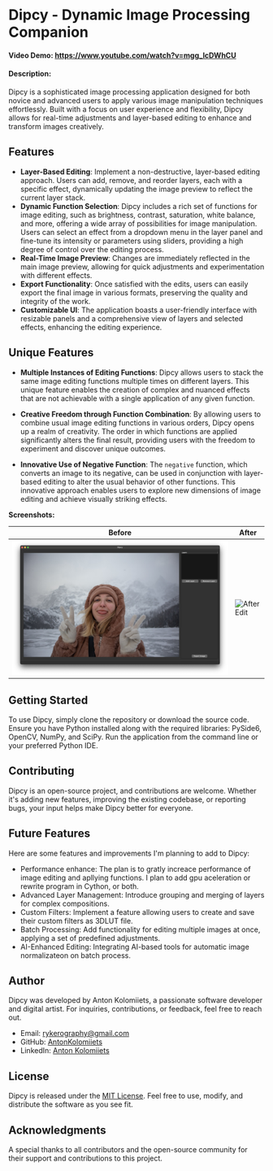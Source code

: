 # Dipcy - Dynamic Image Processing Companion

#### Video Demo: https://www.youtube.com/watch?v=mgg_IcDWhCU

#### Description:
Dipcy is a sophisticated image processing application designed for both novice and advanced users to apply various image manipulation techniques effortlessly. Built with a focus on user experience and flexibility, Dipcy allows for real-time adjustments and layer-based editing to enhance and transform images creatively.

## Features

- **Layer-Based Editing**: Implement a non-destructive, layer-based editing approach. Users can add, remove, and reorder layers, each with a specific effect, dynamically updating the image preview to reflect the current layer stack.
- **Dynamic Function Selection**: Dipcy includes a rich set of functions for image editing, such as brightness, contrast, saturation, white balance, and more, offering a wide array of possibilities for image manipulation. Users can select an effect from a dropdown menu in the layer panel and fine-tune its intensity or parameters using sliders, providing a high degree of control over the editing process.
- **Real-Time Image Preview**: Changes are immediately reflected in the main image preview, allowing for quick adjustments and experimentation with different effects.
- **Export Functionality**: Once satisfied with the edits, users can easily export the final image in various formats, preserving the quality and integrity of the work.
- **Customizable UI**: The application boasts a user-friendly interface with resizable panels and a comprehensive view of layers and selected effects, enhancing the editing experience.

## Unique Features

- **Multiple Instances of Editing Functions**: Dipcy allows users to stack the same image editing functions multiple times on different layers. This unique feature enables the creation of complex and nuanced effects that are not achievable with a single application of any given function.

- **Creative Freedom through Function Combination**: By allowing users to combine usual image editing functions in various orders, Dipcy opens up a realm of creativity. The order in which functions are applied significantly alters the final result, providing users with the freedom to experiment and discover unique outcomes.

- **Innovative Use of Negative Function**: The `negative` function, which converts an image to its negative, can be used in conjunction with layer-based editing to alter the usual behavior of other functions. This innovative approach enables users to explore new dimensions of image editing and achieve visually striking effects.

**Screenshots:**

| Before | After |
| ------ | ----- |
| ![Before Edit](images/before_edit.png "Before Edit") | ![After Edit](images/after_edit.png "After Edit") |

## Getting Started

To use Dipcy, simply clone the repository or download the source code. Ensure you have Python installed along with the required libraries: PySide6, OpenCV, NumPy, and SciPy. Run the application from the command line or your preferred Python IDE.

## Contributing

Dipcy is an open-source project, and contributions are welcome. Whether it's adding new features, improving the existing codebase, or reporting bugs, your input helps make Dipcy better for everyone.

## Future Features

Here are some features and improvements I'm planning to add to Dipcy:

- Performance enhance: The plan is to gratly increace performance of image editing and apllying functions. I plan to add gpu aceleration or rewrite program in Cython, or both.
- Advanced Layer Management: Introduce grouping and merging of layers for complex compositions.
- Custom Filters: Implement a feature allowing users to create and save their custom filters as 3DLUT file.
- Batch Processing: Add functionality for editing multiple images at once, applying a set of predefined adjustments.
- AI-Enhanced Editing: Integrating AI-based tools for automatic image normalizateon on batch process.



## Author

Dipcy was developed by Anton Kolomiiets, a passionate software developer and digital artist. For inquiries, contributions, or feedback, feel free to reach out.

- Email: rykerography@gmail.com
- GitHub: [AntonKolomiiets](https://github.com/AntonKolomiiets)
- LinkedIn: [Anton Kolomiiets](https://www.linkedin.com/in/anton-kolomiiets-740322120/)

## License

Dipcy is released under the [MIT License](LICENSE). Feel free to use, modify, and distribute the software as you see fit.

## Acknowledgments

A special thanks to all contributors and the open-source community for their support and contributions to this project.
